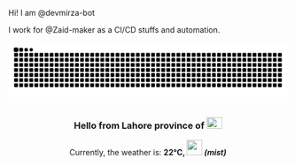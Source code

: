Hi! I am @devmirza-bot

I work for @Zaid-maker as a CI/CD stuffs and automation.

<img src="https://github.com/devmirza-bot/devmirza-bot/blob/output/github-snake-dark.svg" />

<!-- WEATHER:START -->
<h3 align="center">Hello from Lahore province of <img src="https://flagicons.lipis.dev/flags/4x3/pk.svg" width="28" height="21"/></h3>
<p align="center">Currently, the weather is: <b>22°C, <img src="https://openweathermap.org/img/wn/50d.png" width="28" height="28"> <i>(mist)</i></b></p>
<!-- WEATHER:END -->
